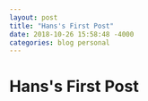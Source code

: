 ```yaml
---
layout: post
title: "Hans's First Post"
date: 2018-10-26 15:58:48 -4000
categories: blog personal
---
```


# Hans's First Post